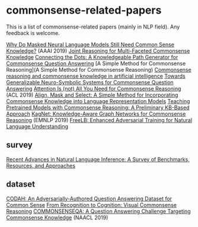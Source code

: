 # commonsense-related-papers
This is a list of commonsense-related papers (mainly in NLP field). Any feedback is welcome.

[Why Do Masked Neural Language Models Still Need Common Sense Knowledge?](https://arxiv.org/abs/1911.03024) (AAAI 2019)
[Joint Reasoning for Multi-Faceted Commonsense Knowledge](https://arxiv.org/abs/2001.04170)
[Connecting the Dots: A Knowledgeable Path Generator for Commonsense Question Answering](https://arxiv.org/abs/2005.00691)
[A Simple Method for Commonsense Reasoning](A Simple Method for Commonsense Reasoning)
[Commonsense reasoning and commonsense knowledge in artificial intelligence](https://dl.acm.org/doi/10.1145/2701413)
[Towards Generalizable Neuro-Symbolic Systems for Commonsense Question Answering](https://arxiv.org/abs/1910.14087)
[Attention Is (not) All You Need for Commonsense Reasoning](https://www.aclweb.org/anthology/P19-1477.pdf) (ACL 2019)
[Align, Mask and Select: A Simple Method for Incorporating Commonsense Knowledge into Language Representation Models](https://arxiv.org/abs/1908.06725)
[Teaching Pretrained Models with Commonsense Reasoning: A Preliminary KB-Based Approach](https://arxiv.org/abs/1909.09743)
[KagNet: Knowledge-Aware Graph Networks for Commonsense Reasoning](https://arxiv.org/abs/1909.02151) (EMNLP 2019)
[FreeLB: Enhanced Adversarial Training for Natural Language Understanding](https://arxiv.org/abs/1909.11764)

## survey
[Recent Advances in Natural Language Inference: A Survey of Benchmarks, Resources, and Approaches](https://arxiv.org/abs/1904.01172)

## dataset
[CODAH: An Adversarially-Authored Question Answering Dataset for Common Sense](https://arxiv.org/abs/1904.04365)
[From Recognition to Cognition: Visual Commonsense Reasoning](https://arxiv.org/abs/1811.10830)
[COMMONSENSEQA: A Question Answering Challenge Targeting Commonsense Knowledge](https://www.aclweb.org/anthology/N19-1421.pdf) (NAACL 2019)
